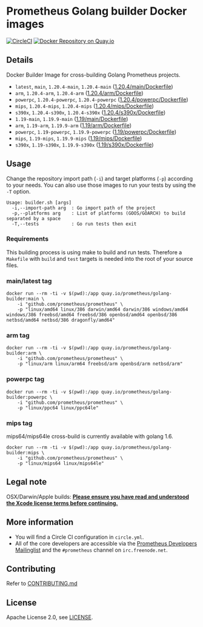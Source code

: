 # Prometheus Golang builder Docker images

[![CircleCI](https://circleci.com/gh/prometheus/golang-builder/tree/master.svg?style=shield)][circleci]
[![Docker Repository on Quay.io](https://quay.io/repository/prometheus/golang-builder/status)][quayio]

## Details

Docker Builder Image for cross-building Golang Prometheus projects.

- `latest`, `main`, `1.20.4-main`, `1.20.4-main` ([1.20.4/main/Dockerfile](1.20.4/main/Dockerfile))
- `arm`, `1.20.4-arm`, `1.20.4-arm` ([1.20.4/arm/Dockerfile](1.20.4/arm/Dockerfile))
- `powerpc`, `1.20.4-powerpc`, `1.20.4-powerpc` ([1.20.4/powerpc/Dockerfile](1.20.4/powerpc/Dockerfile))
- `mips`, `1.20.4-mips`, `1.20.4-mips` ([1.20.4/mips/Dockerfile](1.20.4/mips/Dockerfile))
- `s390x`, `1.20.4-s390x`, `1.20.4-s390x` ([1.20.4/s390x/Dockerfile](1.20.4/s390x/Dockerfile))
- `1.19-main`, `1.19.9-main` ([1.19/main/Dockerfile](1.19/main/Dockerfile))
- `arm`, `1.19-arm`, `1.19.9-arm` ([1.19/arm/Dockerfile](1.19/arm/Dockerfile))
- `powerpc`, `1.19-powerpc`, `1.19.9-powerpc` ([1.19/powerpc/Dockerfile](1.19/powerpc/Dockerfile))
- `mips`, `1.19-mips`, `1.19.9-mips` ([1.19/mips/Dockerfile](1.19/mips/Dockerfile))
- `s390x`, `1.19-s390x`, `1.19.9-s390x` ([1.19/s390x/Dockerfile](1.19/s390x/Dockerfile))

## Usage

Change the repository import path (`-i`) and target platforms (`-p`) according to your needs.
You can also use those images to run your tests by using the `-T` option.

```
Usage: builder.sh [args]
  -i,--import-path arg  : Go import path of the project
  -p,--platforms arg    : List of platforms (GOOS/GOARCH) to build separated by a space
  -T,--tests            : Go run tests then exit
```

### Requirements

This building process is using make to build and run tests.
Therefore a `Makefile` with `build` and `test` targets is needed into the root of your source files.

### main/latest tag

```
docker run --rm -ti -v $(pwd):/app quay.io/prometheus/golang-builder:main \
    -i "github.com/prometheus/prometheus" \
    -p "linux/amd64 linux/386 darwin/amd64 darwin/386 windows/amd64 windows/386 freebsd/amd64 freebsd/386 openbsd/amd64 openbsd/386 netbsd/amd64 netbsd/386 dragonfly/amd64"
```

### arm tag

```
docker run --rm -ti -v $(pwd):/app quay.io/prometheus/golang-builder:arm \
    -i "github.com/prometheus/prometheus" \
    -p "linux/arm linux/arm64 freebsd/arm openbsd/arm netbsd/arm"
```

### powerpc tag

```
docker run --rm -ti -v $(pwd):/app quay.io/prometheus/golang-builder:powerpc \
    -i "github.com/prometheus/prometheus" \
    -p "linux/ppc64 linux/ppc64le"
```

### mips tag

mips64/mips64le cross-build is currently available with golang 1.6.

```
docker run --rm -ti -v $(pwd):/app quay.io/prometheus/golang-builder:mips \
    -i "github.com/prometheus/prometheus" \
    -p "linux/mips64 linux/mips64le"
```

## Legal note

OSX/Darwin/Apple builds:
**[Please ensure you have read and understood the Xcode license
   terms before continuing.](https://www.apple.com/legal/sla/docs/xcode.pdf)**

## More information

  * You will find a Circle CI configuration in `circle.yml`.
  * All of the core developers are accessible via the [Prometheus Developers Mailinglist](https://groups.google.com/forum/?fromgroups#!forum/prometheus-developers) and the `#prometheus` channel on `irc.freenode.net`.

## Contributing

Refer to [CONTRIBUTING.md](CONTRIBUTING.md)

## License

Apache License 2.0, see [LICENSE](LICENSE).

[quayio]: https://quay.io/repository/prometheus/golang-builder
[circleci]: https://circleci.com/gh/prometheus/golang-builder

